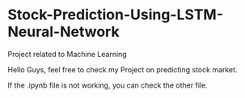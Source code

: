 # Stock-Prediction-Using-LSTM-Neural-Network
Project related to Machine Learning

Hello Guys, feel free to check my Project on predicting stock market.

If the .ipynb file is not working, you can check the other file.
